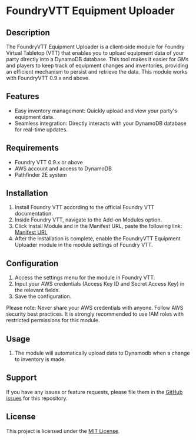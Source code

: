 # FoundryVTT Equipment Uploader

## Description
The FoundryVTT Equipment Uploader is a client-side module for Foundry Virtual Tabletop (VTT) that enables you to upload equipment data of your party directly into a DynamoDB database. This tool makes it easier for GMs and players to keep track of equipment changes and inventories, providing an efficient mechanism to persist and retrieve the data. This module works with FoundryVTT 0.9.x and above.

## Features
- Easy inventory management: Quickly upload and view your party's equipment data.
- Seamless integration: Directly interacts with your DynamoDB database for real-time updates.

## Requirements
- Foundry VTT 0.9.x or above
- AWS account and access to DynamoDB
- Pathfinder 2E system

## Installation
1. Install Foundry VTT according to the official Foundry VTT documentation.
2. Inside Foundry VTT, navigate to the Add-on Modules option.
3. Click Install Module and in the Manifest URL, paste the following link: [Manifest URL](https://github.com/miki4920/foundry-vtt-equipment-uploader/releases/download/latest/module.json)
4. After the installation is complete, enable the FoundryVTT Equipment Uploader module in the module settings of Foundry VTT.

## Configuration
1. Access the settings menu for the module in Foundry VTT.
2. Input your AWS credentials (Access Key ID and Secret Access Key) in the relevant fields.
3. Save the configuration.

Please note: Never share your AWS credentials with anyone. Follow AWS security best practices. It is strongly recommended to use IAM roles with restricted permissions for this module.

## Usage
1. The module will automatically upload data to Dynamodb when a change to inventory is made.

## Support
If you have any issues or feature requests, please file them in the [GitHub issues](https://github.com/miki4920/foundry-vtt-equipment-uploader/issues) for this repository. 

## License
This project is licensed under the [MIT License](LICENSE). 
